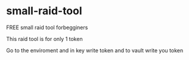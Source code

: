 # small-raid-tool
FREE small raid tool forbegginers

This raid tool is for only 1 token

Go to the enviroment and in key write token and to vault write you token
